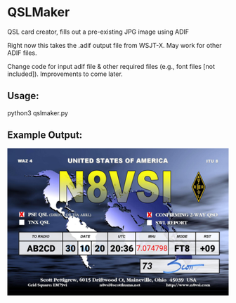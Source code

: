 # QSLMaker
QSL card creator, fills out a pre-existing JPG image using ADIF

Right now this takes the .adif output file from WSJT-X.  May work for other ADIF files.

Change code for input adif file & other required files (e.g., font files [not included]).  Improvements to come later.

## Usage:  
python3 qslmaker.py

## Example Output:
![Example Output](https://raw.githubusercontent.com/scottkuma/QSLMaker/main/out/ab2cd_20201030_203645.jpg)
